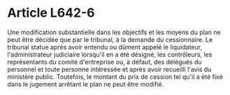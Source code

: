# Article L642-6

Une modification substantielle dans les objectifs et les moyens du plan ne peut être décidée que par le tribunal, à la demande du cessionnaire.   Le tribunal statue après avoir entendu ou dûment appelé le liquidateur, l'administrateur judiciaire lorsqu'il en a été désigné, les contrôleurs, les représentants du comité d'entreprise ou, à défaut, des délégués du personnel et toute personne intéressée et après avoir recueilli l'avis du ministère public.   Toutefois, le montant du prix de cession tel qu'il a été fixé dans le jugement arrêtant le plan ne peut être modifié.